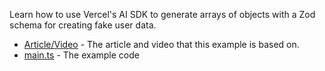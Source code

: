 Learn how to use Vercel's AI SDK to generate arrays of objects with a Zod schema for creating fake user data.

- [Article/Video](https://www.aihero.dev/generate-arrays-with-vercel-ai-sdk) - The article and video that this example is based on.
- [main.ts](./main.ts) - The example code
